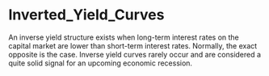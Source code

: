 # Inverted_Yield_Curves
An inverse yield structure exists when long-term interest rates on the capital market are lower than short-term interest rates. Normally, the exact opposite is the case.  Inverse yield curves rarely occur and are considered a quite solid signal for an upcoming economic recession.
